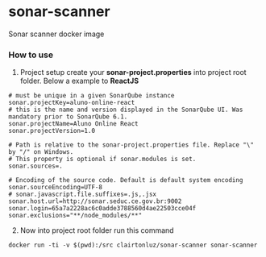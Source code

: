 # sonar-scanner
Sonar scanner docker image

### How to use

1) Project setup
create your **sonar-project.properties** into project root folder. Below a example to **ReactJS**

```properties
# must be unique in a given SonarQube instance
sonar.projectKey=aluno-online-react
# this is the name and version displayed in the SonarQube UI. Was mandatory prior to SonarQube 6.1.
sonar.projectName=Aluno Online React
sonar.projectVersion=1.0
 
# Path is relative to the sonar-project.properties file. Replace "\" by "/" on Windows.
# This property is optional if sonar.modules is set. 
sonar.sources=.
 
# Encoding of the source code. Default is default system encoding
sonar.sourceEncoding=UTF-8
# sonar.javascript.file.suffixes=.js,.jsx
sonar.host.url=http://sonar.seduc.ce.gov.br:9002
sonar.login=65a7a2228ac6c0adde3788560d4ae22503cce04f
sonar.exclusions="**/node_modules/**"
```

2) Now into project root folder run this command
```shell
docker run -ti -v $(pwd):/src clairtonluz/sonar-scanner sonar-scanner
```